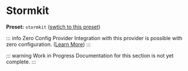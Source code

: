 # Stormkit

**Preset:** `stormkit` ([swtich to this preset](/deploy/#changing-the-deployment-preset))

::: info Zero Config Provider
Integration with this provider is possible with zero configuration. ([Learn More](/deploy/#zero-config-providers))
:::

::: warning Work in Progress
Documentation for this section is not yet complete.
:::
